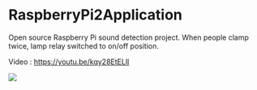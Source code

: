 # RaspberryPi2Application
Open source Raspberry Pi sound detection project. When people clamp twice, lamp relay switched to on/off position.

Video : https://youtu.be/kqy28EtELlI

<img src="https://lh4.googleusercontent.com/XqcCIoSqRjdBgA-PXWemfc6J3tswelXJSZ_HBOu0KdDc0PDuFsCrTbPjnMrqhxdM17L119UT=w1920-h974-rw"/>
<div>
